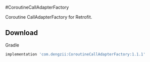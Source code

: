 #CoroutineCallAdapterFactory

Coroutine CallAdapterFactory for Retrofit.

## Download

Gradle
```groovy
implementation 'com.dengzii:CoroutineCallAdapterFactory:1.1.1'
```